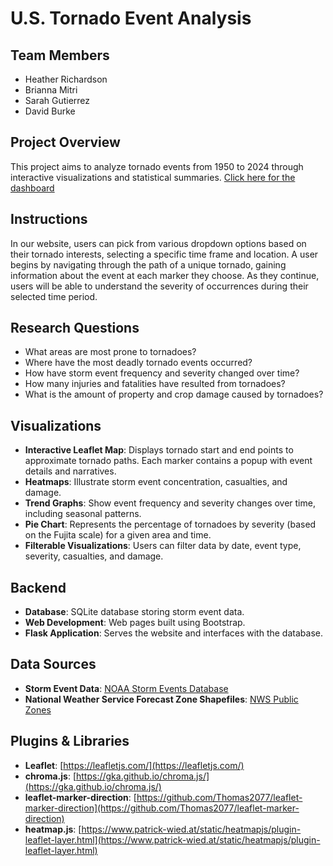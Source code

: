 # U.S. Tornado Event Analysis

## Team Members
- Heather Richardson
- Brianna Mitri
- Sarah Gutierrez
- David Burke

## Project Overview
This project aims to analyze tornado events from 1950 to 2024 through interactive visualizations and statistical summaries. [Click here for the dashboard](www.google.com)

## Instructions 
In our website, users can pick from various dropdown options based on their tornado interests, selecting a specific time frame and location. A user begins by navigating through the path of a unique tornado, gaining information about the event at each marker they choose. As they continue, users will be able to understand the severity of occurrences during their selected time period.


## Research Questions
- What areas are most prone to tornadoes?
- Where have the most deadly tornado events occurred?
- How have storm event frequency and severity changed over time?
- How many injuries and fatalities have resulted from tornadoes?
- What is the amount of property and crop damage caused by tornadoes?

## Visualizations
- **Interactive Leaflet Map**: Displays tornado start and end points to approximate tornado paths. Each marker contains a popup with event details and narratives.
- **Heatmaps**: Illustrate storm event concentration, casualties, and damage.
- **Trend Graphs**: Show event frequency and severity changes over time, including seasonal patterns.
- **Pie Chart**: Represents the percentage of tornadoes by severity (based on the Fujita scale) for a given area and time.
- **Filterable Visualizations**: Users can filter data by date, event type, severity, casualties, and damage.

## Backend
- **Database**: SQLite database storing storm event data.
- **Web Development**: Web pages built using Bootstrap.
- **Flask Application**: Serves the website and interfaces with the database.

## Data Sources
- **Storm Event Data**: [NOAA Storm Events Database](https://www.ncdc.noaa.gov/stormevents/)
- **National Weather Service Forecast Zone Shapefiles**: [NWS Public Zones](https://www.weather.gov/gis/PublicZones)

## Plugins & Libraries
- **Leaflet**: [https://leafletjs.com/](https://leafletjs.com/)
- **chroma.js**: [https://gka.github.io/chroma.js/](https://gka.github.io/chroma.js/)
- **leaflet-marker-direction**: [https://github.com/Thomas2077/leaflet-marker-direction](https://github.com/Thomas2077/leaflet-marker-direction)
- **heatmap.js**: [https://www.patrick-wied.at/static/heatmapjs/plugin-leaflet-layer.html](https://www.patrick-wied.at/static/heatmapjs/plugin-leaflet-layer.html)

